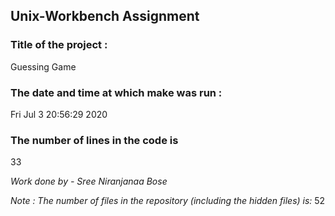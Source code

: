 ## Unix-Workbench Assignment
### Title of the project : 

Guessing Game
### The date and time at which make was run : 

Fri Jul  3 20:56:29 2020
### The number of lines in the code is
33

 *Work done by - Sree Niranjanaa Bose*

 *Note : The number of files in the repository (including the hidden files) is:*
52
